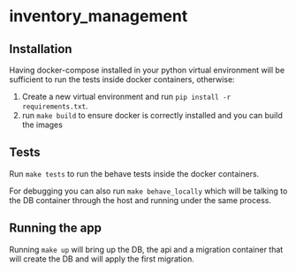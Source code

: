 # inventory_management

## Installation
Having docker-compose installed in your python virtual environment will be sufficient to
run the tests inside docker containers, otherwise:
1) Create a new virtual environment and run `pip install -r requirements.txt`.
2) run `make build` to ensure docker is correctly installed and you can build the images

## Tests
Run `make tests` to run the behave tests inside the docker containers.

For debugging you can also run `make behave_locally`  which will be talking to the DB 
container through the host and running under the same process.


## Running the app

Running `make up` will bring up the DB, the api and a migration container that will
create the DB and will apply the first migration.
 
